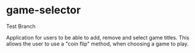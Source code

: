 # game-selector
Test Branch

Application for users to be able to add, remove and select game titles. This allows the user to use a "coin flip" method, when choosing a game to play.
